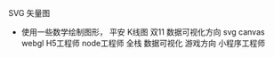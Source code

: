 SVG 矢量图
- 使用一些数学绘制图形，
  平安 K线图
  双11
  数据可视化方向 svg canvas webgl
  H5工程师
  node工程师 全栈
  数据可视化
  游戏方向 
  小程序工程师
  
